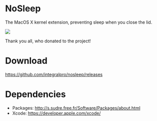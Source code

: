 NoSleep
=======

The MacOS X kernel extension, preventing sleep when you close the lid.

<a href="https://www.paypal.com/cgi-bin/webscr?cmd=_donations&business=integral%2epro%40gmail%2ecom&lc=US&item_name=NoSleep%20extension%20for%20MacOS%20X&currency_code=USD&bn=PP%2dDonationsBF%3abtn_donateCC_LG%2egif%3aNonHosted"><img src="https://www.paypal.com/en_US/i/btn/btn_donateCC_LG.gif"/></a>
<p>Thank you all, who donated to the project!</p>

Download
========

https://github.com/integralpro/nosleep/releases

Dependencies
============
* Packages: http://s.sudre.free.fr/Software/Packages/about.html
* Xcode: https://developer.apple.com/xcode/
